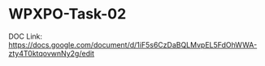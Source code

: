 # WPXPO-Task-02

DOC Link: https://docs.google.com/document/d/1iF5s6CzDaBQLMvpEL5FdOhWWA-zty4T0ktqovwnNy2g/edit 
